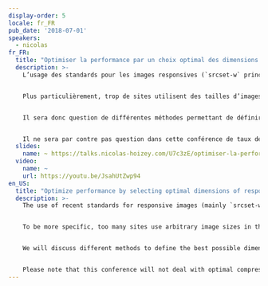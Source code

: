 ```yaml
---
display-order: 5
locale: fr_FR
pub_date: '2018-07-01'
speakers:
  - nicolas
fr_FR:
  title: "Optimiser la performance par un choix optimal des dimensions des images responsives"
  description: >-
    L’usage des standards pour les images responsives (`srcset-w` principalement) est devenu incontournable, mais n’est pas toujours accompagné d’une réflexion de fond sur leur bonne utilisation.


    Plus particulièrement, trop de sites utilisent des tailles d’images arbitraires dans leurs `srcset-w`, négligeant une piste d’optimisation de performance conséquente.


    Il sera donc question de différentes méthodes permettant de définir les meilleures dimensions possibles pour ces images, permettant d'une part d’optimiser la performance pour les visiteurs, mais aussi d'autre part d'optimiser les ressources de génération, stockage et bande passante nécessaires côté site.


    Il ne sera par contre pas question dans cette conférence de taux de compression optimal, de format d’encodage des images ou de solution automatisant la gestion de toutes ces optimisations.
  slides:
    name: ~ https://talks.nicolas-hoizey.com/U7c3zE/optimiser-la-performance-par-un-choix-optimal-des-dimensions-des-images-responsives
  video:
    name: ~
    url: https://youtu.be/JsahUtZwp94
en_US:
  title: "Optimize performance by selecting optimal dimensions of responsive images"
  description: >-
    The use of recent standards for responsive images (mainly `srcset-w`) has become unavoidable, but is not always accompanied by a fundamental reflection on their proper use.


    To be more specific, too many sites use arbitrary image sizes in their `srcset-w`s, neglecting a significant performance optimization opportunity.


    We will discuss different methods to define the best possible dimensions for these images, which will optimize performance for visitors, but also optimize the amount of computation, storage and bandwidth required on the server side.


    Please note that this conference will not deal with optimal compression rates, image encoding formats or solutions that automate the management of all these optimizations.
---
```

